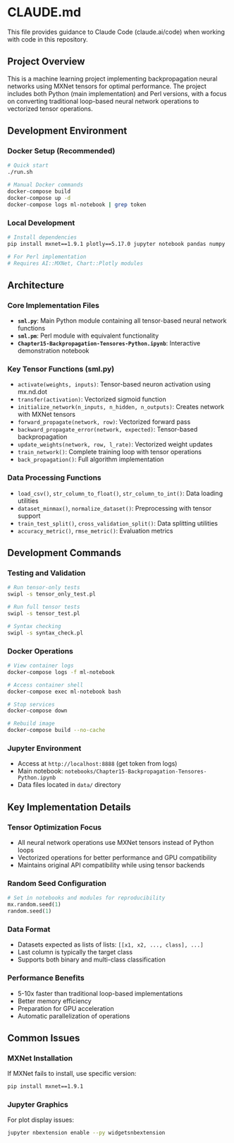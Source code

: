 # CLAUDE.md

This file provides guidance to Claude Code (claude.ai/code) when working with code in this repository.

## Project Overview

This is a machine learning project implementing backpropagation neural networks using MXNet tensors for optimal performance. The project includes both Python (main implementation) and Perl versions, with a focus on converting traditional loop-based neural network operations to vectorized tensor operations.

## Development Environment

### Docker Setup (Recommended)
```bash
# Quick start
./run.sh

# Manual Docker commands
docker-compose build
docker-compose up -d
docker-compose logs ml-notebook | grep token
```

### Local Development
```bash
# Install dependencies
pip install mxnet==1.9.1 plotly==5.17.0 jupyter notebook pandas numpy

# For Perl implementation
# Requires AI::MXNet, Chart::Plotly modules
```

## Architecture

### Core Implementation Files
- **`sml.py`**: Main Python module containing all tensor-based neural network functions
- **`sml.pm`**: Perl module with equivalent functionality
- **`Chapter15-Backpropagation-Tensores-Python.ipynb`**: Interactive demonstration notebook

### Key Tensor Functions (sml.py)
- `activate(weights, inputs)`: Tensor-based neuron activation using mx.nd.dot
- `transfer(activation)`: Vectorized sigmoid function
- `initialize_network(n_inputs, n_hidden, n_outputs)`: Creates network with MXNet tensors
- `forward_propagate(network, row)`: Vectorized forward pass
- `backward_propagate_error(network, expected)`: Tensor-based backpropagation
- `update_weights(network, row, l_rate)`: Vectorized weight updates
- `train_network()`: Complete training loop with tensor operations
- `back_propagation()`: Full algorithm implementation

### Data Processing Functions
- `load_csv()`, `str_column_to_float()`, `str_column_to_int()`: Data loading utilities
- `dataset_minmax()`, `normalize_dataset()`: Preprocessing with tensor support
- `train_test_split()`, `cross_validation_split()`: Data splitting utilities
- `accuracy_metric()`, `rmse_metric()`: Evaluation metrics

## Development Commands

### Testing and Validation
```bash
# Run tensor-only tests
swipl -s tensor_only_test.pl

# Run full tensor tests  
swipl -s tensor_test.pl

# Syntax checking
swipl -s syntax_check.pl
```

### Docker Operations
```bash
# View container logs
docker-compose logs -f ml-notebook

# Access container shell
docker-compose exec ml-notebook bash

# Stop services
docker-compose down

# Rebuild image
docker-compose build --no-cache
```

### Jupyter Environment
- Access at `http://localhost:8888` (get token from logs)
- Main notebook: `notebooks/Chapter15-Backpropagation-Tensores-Python.ipynb`
- Data files located in `data/` directory

## Key Implementation Details

### Tensor Optimization Focus
- All neural network operations use MXNet tensors instead of Python loops
- Vectorized operations for better performance and GPU compatibility
- Maintains original API compatibility while using tensor backends

### Random Seed Configuration
```python
# Set in notebooks and modules for reproducibility
mx.random.seed(1)
random.seed(1)
```

### Data Format
- Datasets expected as lists of lists: `[[x1, x2, ..., class], ...]`
- Last column is typically the target class
- Supports both binary and multi-class classification

### Performance Benefits
- 5-10x faster than traditional loop-based implementations
- Better memory efficiency
- Preparation for GPU acceleration
- Automatic parallelization of operations

## Common Issues

### MXNet Installation
If MXNet fails to install, use specific version:
```bash
pip install mxnet==1.9.1
```

### Jupyter Graphics
For plot display issues:
```bash
jupyter nbextension enable --py widgetsnbextension
```